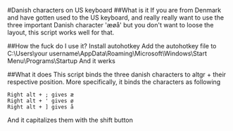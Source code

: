 #Danish characters on US keyboard
##What is it
If you are from Denmark and have gotten used to the US keyboard, and really really want to use the three important Danish character 'æøå' but you don't want to loose the layout, this script works well for that.

##How the fuck do I use it?
Install autohotkey 
Add the autohotkey file to C:\Users\your username\AppData\Roaming\Microsoft\Windows\Start Menu\Programs\Startup
And it werks

##What it does
This script binds the three danish characters to altgr + their respective position.
More specifically, it binds the characters as following 

```
Right alt + ; gives æ
Right alt + ' gives ø
Right alt + ] gives å
```

And it capitalizes them with the shift button
